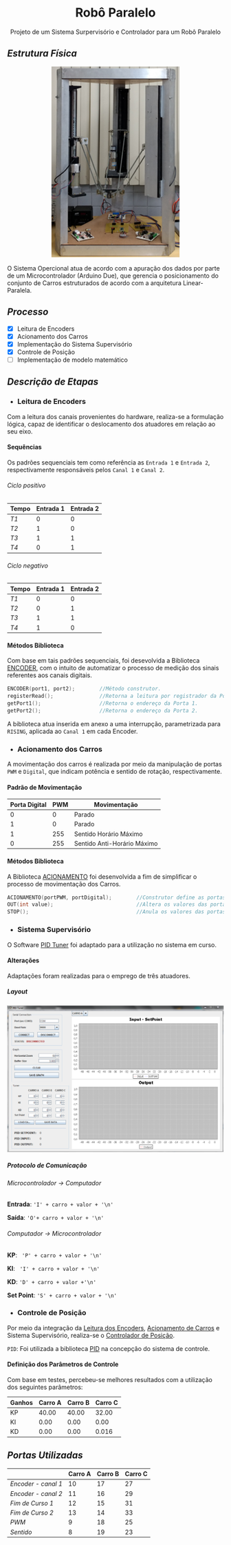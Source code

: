 <h1 align='center'>Robô Paralelo</h1>
<p align='center'>Projeto de um Sistema Surpervisório e Controlador para um Robô Paralelo</p>

## *Estrutura Física*

<p align='center'> <img src="./imagens/robo-imagem.png" alt='foto robô'/> </p>

O Sistema Opercional atua de acordo com a apuração dos dados por parte de um Microcontrolador (Arduino Due), que gerencia o posicionamento do conjunto de Carros estruturados de acordo com a arquitetura Linear-Paralela.
## *Processo*

- [x] Leitura de Encoders
- [x] Acionamento dos Carros
- [x] Implementação do Sistema Supervisório
- [x] Controle de Posição
- [ ] Implementação de modelo matemático

## *Descrição de Etapas*
- ### Leitura de Encoders
Com a leitura dos canais provenientes do hardware, realiza-se a formulação lógica, capaz de identificar o deslocamento dos atuadores em relação ao seu eixo.
#### Sequências
Os padrões sequenciais tem como referência as `Entrada 1` e `Entrada 2`, respectivamente responsáveis pelos `Canal 1` e `Canal 2`.

###### Ciclo positivo 
| Tempo | Entrada 1 | Entrada 2 |
|-------|-----------|-----------|
|*T1*|0|0|
|*T2*|1|0|
|*T3*|1|1|
|*T4*|0|1|

###### Ciclo negativo
| Tempo | Entrada 1 | Entrada 2 |
|-------|-----------|-----------|
|*T1*|0|0|
|*T2*|0|1|
|*T3*|1|1|
|*T4*|1|0|

#### Métodos Biblioteca
Com base em tais padrões sequenciais, foi desevolvida a Biblioteca <a href='./BIBLIOTECAS/ENCODER'>ENCODER</a>, com o intuito de automatizar o processo de medição dos sinais referentes aos canais digitais.

```c++
ENCODER(port1, port2);        //Método construtor.
registerRead();               //Retorna a leitura por registrador da Porta 2.
getPort1();                   //Retorna o endereço da Porta 1.
getPort2();                   //Retorna o endereço da Porta 2.
```
A biblioteca atua inserida em anexo a uma interrupção, parametrizada para `RISING`, aplicada ao `Canal 1` em cada Encoder.

- ### Acionamento dos Carros

A movimentação dos carros é realizada por meio da manipulação de portas `PWM` e `Digital`, que indicam potência e sentido de rotação, respectivamente.
#### Padrão de Movimentação
| Porta Digital | PWM | Movimentação |
|-------|-----------|-----------|
| 0 | 0 | Parado |
| 1 | 0 | Parado |
| 1 | 255 | Sentido Horário Máximo |
| 0 | 255 | Sentido Anti-Horário Máximo |

#### Métodos Biblioteca
A Biblioteca <a href="./BIBLIOTECAS/ACIONAMENTO">ACIONAMENTO</a> foi desenvolvida a fim de simplificar o processo de movimentação dos Carros.
  
```c++
ACIONAMENTO(portPWM, portDigital);        //Construtor define as portas como saída
OUT(int value);                           //Altera os valores das portas de saída de acordo com "value".
STOP();                                   //Anula os valores das portas de saída.
```

- ### Sistema Supervisório
O Software <a href="https://github.com/AsafeSilva/PID-Tuner-Controller/tree/master/PIDTuner">PID Tuner</a> foi adaptado para a utilização no sistema em curso.

#### Alterações
Adaptações foram realizadas para o emprego de três atuadores.
##### Layout

<p align='center'> <img src="./imagens/ihm.png" alt='Interface Homem-Máquina'/> </p>

##### Protocolo de Comunicação
###### Microcontrolador -> Computador
**Entrada**: `'I' + carro + valor + '\n'`

**Saída**: `'O'+ carro + valor + '\n'`

###### Computador -> Microcontrolador
**KP**: ` 'P' + carro + valor + '\n'`

**KI**: ` 'I' + carro + valor + '\n'`

**KD**: `'D' + carro + valor +'\n'`

**Set Point**: `'S' + carro + valor + '\n'`


- ### Controle de Posição

Por meio da integração da <a href='./Leitura_de_encoders/Leitura_de_encoders.ino'>Leitura dos Encoders</a>, <a href='./Acionamento_carro/Acionamento_carro.ino'>Acionamento de Carros</a> e Sistema Supervisório, realiza-se o <a href='./Controlador/Controlador.ino'>Controlador de Posição</a>.

`PID`: Foi utilizada a biblioteca <a href='https://github.com/AsafeSilva/PID-Tuner-Controller'>PID</a> na concepção do sistema de controle.

#### Definição dos Parâmetros de Controle
Com base em testes, percebeu-se melhores resultados com a utilização dos seguintes parâmetros:
  
| Ganhos | Carro A | Carro B | Carro C |
|-------|-----------|-----------|-----------|
| KP | 40.00 | 40.00 | 32.00 |
| KI | 0.00 | 0.00 | 0.00 |
| KD | 0.00 | 0.00 | 0.016 |

## *Portas Utilizadas*


|  | Carro A | Carro B | Carro C |
|-------|--------|--------|------|
| *Encoder - canal 1* | 10 | 17 | 27 |
| *Encoder - canal 2* | 11 | 16 | 29 |
| *Fim de Curso 1* | 12 | 15 | 31 |
| *Fim de Curso 2* | 13 | 14 | 33 |
| *PWM* | 9 | 18 | 25 |
| *Sentido* | 8 | 19 | 23 |
